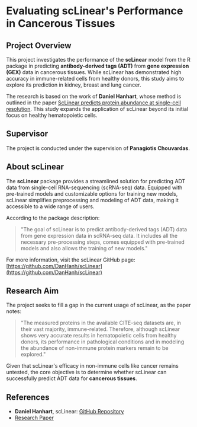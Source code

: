 # Evaluating scLinear's Performance in Cancerous Tissues

## Project Overview
This project investigates the performance of the **scLinear** model from the R package in predicting **antibody-derived tags (ADT)** from **gene expression (GEX)** data in cancerous tissues. While scLinear has demonstrated high accuracy in immune-related cells from healthy donors, this study aims to explore its prediction in kidney, breast and lung cancer.

The research is based on the work of **Daniel Hanhart**, whose method is outlined in the paper [ScLinear predicts protein abundance at single-cell resolution](https://www.nature.com/articles/s42003-024-05958-4). This study expands the application of scLinear beyond its initial focus on healthy hematopoietic cells.

## Supervisor
The project is conducted under the supervision of **Panagiotis Chouvardas**.

## About scLinear
The **scLinear** package provides a streamlined solution for predicting ADT data from single-cell RNA-sequencing (scRNA-seq) data. Equipped with pre-trained models and customizable options for training new models, scLinear simplifies preprocessing and modeling of ADT data, making it accessible to a wide range of users.

According to the package description:

> "The goal of scLinear is to predict antibody-derived tags (ADT) data from gene expression data in scRNA-seq data. It includes all the necessary pre-processing steps, comes equipped with pre-trained models and also allows the training of new models."

For more information, visit the scLinear GitHub page: [https://github.com/DanHanh/scLinear](https://github.com/DanHanh/scLinear)

## Research Aim
The project seeks to fill a gap in the current usage of scLinear, as the paper notes:

> "The measured proteins in the available CITE-seq datasets are, in their vast majority, immune-related. Therefore, although scLinear shows very accurate results in hematopoietic cells from healthy donors, its performance in pathological conditions and in modeling the abundance of non-immune protein markers remain to be explored."

Given that scLinear's efficacy in non-immune cells like cancer remains untested, the core objective is to determine whether scLinear can successfully predict ADT data for **cancerous tissues**.

## References
- **Daniel Hanhart**, scLinear: [GitHub Repository](https://github.com/DanHanh/scLinear)
- [Research Paper](https://www.nature.com/articles/s42003-024-05958-4)
